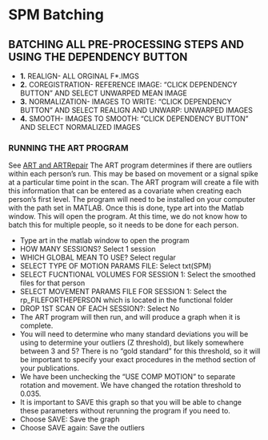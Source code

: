 # SPM Batching

## BATCHING ALL PRE-PROCESSING STEPS AND USING THE DEPENDENCY BUTTON

 - **1.** REALIGN- ALL ORGINAL F*.IMGS
 - **2.** COREGISTRATION- REFERENCE IMAGE: “CLICK DEPENDENCY BUTTON” AND SELECT UNWARPED MEAN IMAGE
 - **3.** NORMALIZATION- IMAGES TO WRITE: “CLICK DEPENDENCY BUTTON” AND SELECT REALIGN AND UNWARP: UNWARPED IMAGES
 - **4.** SMOOTH- IMAGES TO SMOOTH: “CLICK DEPENDENCY BUTTON” AND SELECT NORMALIZED IMAGES


### RUNNING THE ART PROGRAM
See [ART and ARTRepair](art-and-artrepair.md)
The ART program determines if there are outliers within each person’s run.  This may be based on movement or a signal spike at a particular time point in the scan.  The ART program will create a file with this information that can be entered as a covariate when creating each person’s first level.  The program will need to be installed on your computer with the path set in MATLAB.  Once this is done, type art into the Matlab window.  This will open the program.  At this time, we do not know how to batch this for multiple people, so it needs to be done for each person.  

  - Type art in the matlab window to open the program
  - HOW MANY SESSIONS? Select 1 session
  - WHICH GLOBAL MEAN TO USE?  Select regular
  - SELECT TYPE OF MOTION PARAMS FILE: Select txt(SPM)
  - SELECT FUCNTIONAL VOLUMES FOR SESSION 1: Select the smoothed files for that person
  - SELECT MOVEMENT PARAMS FILE FOR SESSION 1: Select the rp_FILEFORTHEPERSON which is located in the functional folder
  - DROP 1ST SCAN OF EACH SESSION?: Select No
  - The ART program will then run, and will produce a graph when it is complete.   
  - You will need to determine who many standard deviations you will be using to determine your outliers (Z threshold), but likely somewhere between 3 and 5? There is no “gold standard” for this threshold, so it will be important to specify your exact procedures in the method section of your publications.  
  - We have been unchecking the “USE COMP MOTION” to separate rotation and movement.  We have changed the rotation threshold to 0.035.  
  - It is important to SAVE this graph so that you will be able to change these parameters without rerunning the program if you need to.  
  - Choose SAVE: Save the graph
  - Choose SAVE again: Save the outliers
